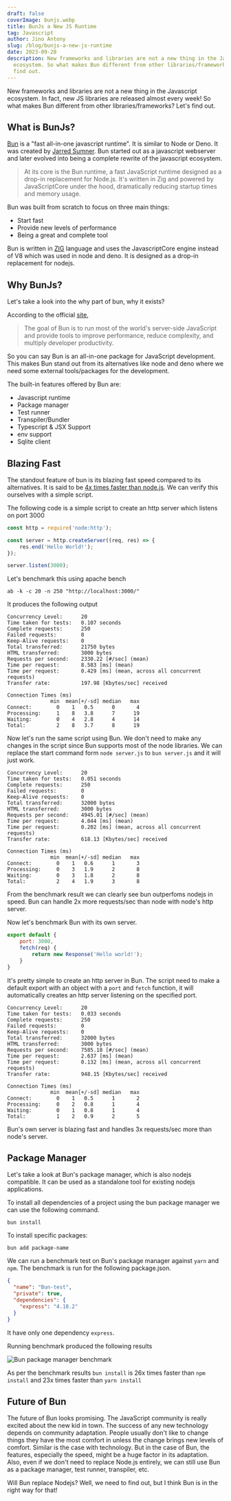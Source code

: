 ```yaml
---
draft: false
coverImage: bunjs.webp
title: BunJs a New JS Runtime
tag: Javascript
author: Jino Antony
slug: /blog/bunjs-a-new-js-runtime
date: 2023-09-28
description: New frameworks and libraries are not a new thing in the Javascript
  ecosystem. So what makes Bun different from other libraries/framework? Let's
  find out.
---
```


New frameworks and libraries are not a new thing in the Javascript ecosystem. In fact, new JS libraries are released almost every week! So what makes Bun different from other libraries/frameworks? Let's find out.

## What is BunJs?

[Bun](https://bun.sh) is a "fast all-in-one javascript runtime". It is similar to Node or Deno. It was created by [Jarred Sumner](https://twitter.com/jarredsumner). Bun started out as a javascript webserver and later evolved into being a complete rewrite of the javascript ecosystem.

> At its core is the Bun runtime, a fast JavaScript runtime designed as a drop-in replacement for Node.js. It's written in Zig and powered by JavaScriptCore under the hood, dramatically reducing startup times and memory usage.

Bun was built from scratch to focus on three main things:

- Start fast
- Provide new levels of performance
- Being a great and complete tool

Bun is written in [ZIG](https://ziglang.org/) language and uses the JavascriptCore engine instead of V8 which was used in node and deno. It is designed as a drop-in replacement for nodejs.

## Why BunJs?

Let's take a look into the why part of bun, why it exists? 

According to the official [site](https://bun.sh/),

> The goal of Bun is to run most of the world's server-side JavaScript and provide tools to improve performance, reduce complexity, and multiply developer productivity.

So you can say Bun is an all-in-one package for JavaScript development. This makes Bun stand out from its alternatives like node and deno where we need some external tools/packages for the development.

The built-in features offered by Bun are:

- Javascript runtime
- Package manager
- Test runner
- Transpiler/Bundler
- Typescript & JSX Support
- env support
- Sqlite client

## Blazing Fast

The standout feature of bun is its blazing fast speed compared to its alternatives. It is said to be [4x times faster than node.js](https://twitter.com/jarredsumner/status/1499225725492076544). We can verify this ourselves with a simple script.

The following code is a simple script to create an http server which listens on port 3000
```javascript
const http = require('node:http');

const server = http.createServer((req, res) => {
    res.end('Hello World!');
});

server.listen(3000);
```

Let's benchmark this using apache bench

```shell
ab -k -c 20 -n 250 "http://localhost:3000/"
```

It produces the following output

```text
Concurrency Level:      20
Time taken for tests:   0.107 seconds
Complete requests:      250
Failed requests:        0
Keep-Alive requests:    0
Total transferred:      21750 bytes
HTML transferred:       3000 bytes
Requests per second:    2330.22 [#/sec] (mean)
Time per request:       8.583 [ms] (mean)
Time per request:       0.429 [ms] (mean, across all concurrent requests)
Transfer rate:          197.98 [Kbytes/sec] received

Connection Times (ms)
              min  mean[+/-sd] median   max
Connect:        0    1   0.5      0       4
Processing:     1    8   3.8      7      19
Waiting:        0    4   2.8      4      14
Total:          2    8   3.7      8      19
```

Now let's run the same script using Bun. We don't need to make any changes in the script since Bun supports most of the node libraries. We can replace the start command form `node server.js` to `bun server.js` and it will just work.

```text
Concurrency Level:      20
Time taken for tests:   0.051 seconds
Complete requests:      250
Failed requests:        0
Keep-Alive requests:    0
Total transferred:      32000 bytes
HTML transferred:       3000 bytes
Requests per second:    4945.01 [#/sec] (mean)
Time per request:       4.044 [ms] (mean)
Time per request:       0.202 [ms] (mean, across all concurrent requests)
Transfer rate:          618.13 [Kbytes/sec] received

Connection Times (ms)
              min  mean[+/-sd] median   max
Connect:        0    1   0.6      1       3
Processing:     0    3   1.9      2       8
Waiting:        0    3   1.8      2       8
Total:          2    4   1.9      3       8
```

From the benchmark result we can clearly see bun outperfoms nodejs in speed. Bun can handle 2x more requests/sec than node with node's http server.

Now let's benchmark Bun with its own server.

```javascript
export default {
    port: 3000,
    fetch(req) {
        return new Response('Hello world!');
    }
}
```

It's pretty simple to create an http server in Bun. The script need to make a default export with an object with a `port` and `fetch` function, it will automatically creates an http server listening on the specified port.

```text
Concurrency Level:      20
Time taken for tests:   0.033 seconds
Complete requests:      250
Failed requests:        0
Keep-Alive requests:    0
Total transferred:      32000 bytes
HTML transferred:       3000 bytes
Requests per second:    7585.18 [#/sec] (mean)
Time per request:       2.637 [ms] (mean)
Time per request:       0.132 [ms] (mean, across all concurrent requests)
Transfer rate:          948.15 [Kbytes/sec] received

Connection Times (ms)
              min  mean[+/-sd] median   max
Connect:        0    1   0.5      1       2
Processing:     0    2   0.8      1       4
Waiting:        0    1   0.8      1       4
Total:          1    2   0.9      2       5
```

Bun's own server is blazing fast and handles 3x requests/sec more than node's server.

## Package Manager

Let's take a look at Bun's package manager, which is also nodejs compatible. It can be used as a standalone tool for existing nodejs applications.

To install all dependencies of a project using the bun package manager we can use the following command.

```shell
bun install
```

To install specific packages:
```shell
bun add package-name
```

We can run a benchmark test on Bun's package manager against `yarn` and `npm`. The benchmark is run for the following package.json.

```json
{
  "name": "Bun-test",
  "private": true,
  "dependencies": {
    "express": "4.18.2"
  }
}
```

It have only one dependency `express`.

Running benchmark produced the following results

![Bun package manager benchmark](bun-package-manager-benchmark.png "Benchmark results")

As per the benchmark results `bun install` is 26x times faster than `npm install` and 23x times faster than `yarn install`

## Future of Bun

The future of Bun looks promising. The JavaScript community is really excited about the new kid in town. The success of any new technology depends on community adaptation. People usually don't like to change things they have the most comfort in unless the change brings new levels of comfort. Similar is the case with technology. But in the case of Bun, the features, especially the speed, might be a huge factor in its adaptation. Also, even if we don't need to replace Node.js entirely, we can still use Bun as a package manager, test runner, transpiler, etc.

Will Bun replace Nodejs? Well, we need to find out, but I think Bun is in the right way for that!